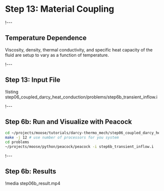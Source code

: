 # Step 13: Material Coupling

!---

## Temperature Dependence

Viscosity, density, thermal conductivity, and specific heat capacity of the fluid are setup to vary
as a function of temperature.


!---

## Step 13: Input File

!listing step06_coupled_darcy_heat_conduction/problems/step6b_transient_inflow.i

!---

## Step 6b: Run and Visualize with Peacock

```bash
cd ~/projects/moose/tutorials/darcy-thermo_mech/step06_coupled_darcy_heat_conduction
make -j 12 # use number of processors for you system
cd problems
~/projects/moose/python/peacock/peacock -i step6b_transient_inflow.i
```

!---

## Step 6b: Results

!media step06b_result.mp4
